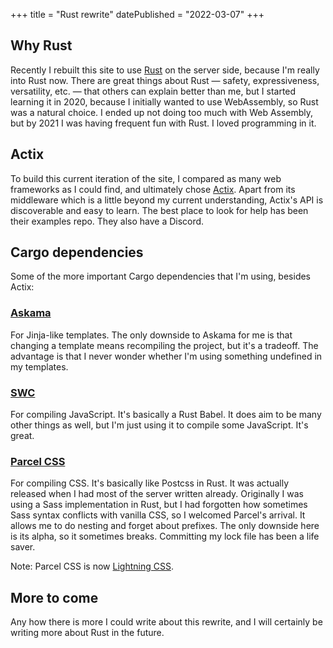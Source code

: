 +++
title = "Rust rewrite"
datePublished = "2022-03-07"
+++

## Why Rust

Recently I rebuilt this site to use [Rust](https://www.rust-lang.org/) on the server side, because I'm really into Rust now. There are great things about Rust — safety, expressiveness, versatility, etc. — that others can explain better than me, but I started learning it in 2020, because I initially wanted to use WebAssembly, so Rust was a natural choice. I ended up not doing too much with Web Assembly, but by 2021 I was having frequent fun with Rust. I loved programming in it.

## Actix

To build this current iteration of the site, I compared as many web frameworks as I could find, and ultimately chose [Actix](https://actix.rs/). Apart from its middleware which is a little beyond my current understanding, Actix's API is discoverable and easy to learn. The best place to look for help has been their examples repo. They also have a Discord.

## Cargo dependencies

Some of the more important Cargo dependencies that I'm using, besides Actix:

### [Askama](https://github.com/djc/askama)

For Jinja-like templates. The only downside to Askama for me is that changing a template means recompiling the project, but it's a tradeoff. The advantage is that I never wonder whether I'm using something undefined in my templates.

### [SWC](https://swc.rs/)

For compiling JavaScript. It's basically a Rust Babel. It does aim to be many other things as well, but I'm just using it to compile some JavaScript. It's great.

### [Parcel CSS](https://parceljs.org/blog/parcel-css/)

For compiling CSS. It's basically like Postcss in Rust. It was actually released when I had most of the server written already. Originally I was using a Sass implementation in Rust, but I had forgotten how sometimes Sass syntax conflicts with vanilla CSS, so I welcomed Parcel's arrival. It allows me to do nesting and forget about prefixes. The only downside here is its alpha, so it sometimes breaks. Committing my lock file has been a life saver.

Note: Parcel CSS is now [Lightning CSS](https://lightningcss.dev/).

## More to come

Any how there is more I could write about this rewrite, and I will certainly be writing more about Rust in the future.

